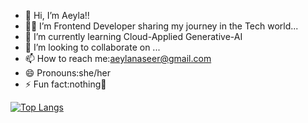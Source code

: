 - 👋 Hi, I’m Aeyla!!
- 👩‍💻 I’m Frontend Developer sharing my journey in the Tech world...
- 🌱 I’m currently learning Cloud-Applied Generative-AI
- 💞️ I’m looking to collaborate on ...
- 📫 How to reach me:aeylanaseer@gmail.com
- 😄 Pronouns:she/her
- ⚡ Fun fact:nothing🥸
<!---
![Aeyla's GitHub stats](https://github-readme-stats.vercel.app/api?username=Ae8y2la&show_icons=true&theme=radical)
--->
[![Top Langs](https://github-readme-stats.vercel.app/api/top-langs/?username=Ae8y2la&layout=donut)](https://github.com/Ae8y2la/github-readme-stats)
